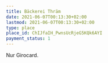 ```yaml
---
title: Bäckerei Thräm
date: 2021-06-07T00:13:30+02:00
lastmod: 2021-06-07T00:13:30+02:00
type: place
place_id: ChIJfaIH_PwnsUcRjeG5KQk6AYI
payment_status: 1
---
```


Nur Girocard.
